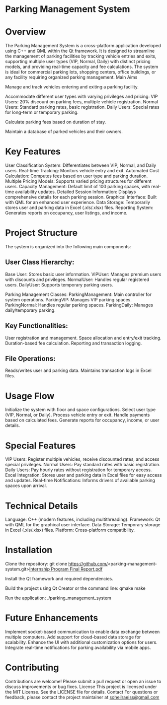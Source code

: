 # Parking Management System

# Overview

The Parking Management System is a cross-platform application developed using C++ and QML within the Qt framework. It is designed to streamline the management of parking facilities by tracking vehicle entries and exits, supporting multiple user types (VIP, Normal, Daily) with distinct pricing models, and providing real-time capacity and fee calculations. The system is ideal for commercial parking lots, shopping centers, office buildings, or any facility requiring organized parking management.
Main Aims

Manage and track vehicles entering and exiting a parking facility.

Accommodate different user types with varying privileges and pricing:
VIP Users: 20% discount on parking fees, multiple vehicle registration.
Normal Users: Standard parking rates, basic registration.
Daily Users: Special rates for long-term or temporary parking.

Calculate parking fees based on duration of stay.

Maintain a database of parked vehicles and their owners.

# Key Features

User Classification System: Differentiates between VIP, Normal, and Daily users.
Real-time Tracking: Monitors vehicle entry and exit.
Automated Cost Calculation: Computes fees based on user type and parking duration.
Multiple Pricing Models: Supports varied pricing structures for different users.
Capacity Management: Default limit of 100 parking spaces, with real-time availability updates.
Detailed Session Information: Displays comprehensive details for each parking session.
Graphical Interface: Built with QML for an enhanced user experience.
Data Storage: Temporarily stores user and parking data in Excel (.xls/.xlsx) files.
Reporting System: Generates reports on occupancy, user listings, and income.

# Project Structure
The system is organized into the following main components:

## User Class Hierarchy:
Base User: Stores basic user information.
VIPUser: Manages premium users with discounts and privileges.
NormalUser: Handles regular registered users.
DailyUser: Supports temporary parking users.


Parking Management Classes:
ParkingManagement: Main controller for system operations.
ParkingVIP: Manages VIP parking spaces.
ParkingNormal: Handles regular parking spaces.
ParkingDaily: Manages daily/temporary parking.


## Key Functionalities:
User registration and management.
Space allocation and entry/exit tracking.
Duration-based fee calculation.
Reporting and transaction logging.


## File Operations:
Reads/writes user and parking data.
Maintains transaction logs in Excel files.



# Usage Flow

Initialize the system with floor and space configurations.
Select user type (VIP, Normal, or Daily).
Process vehicle entry or exit.
Handle payments based on calculated fees.
Generate reports for occupancy, income, or user details.

# Special Features

VIP Users: Register multiple vehicles, receive discounted rates, and access special privileges.
Normal Users: Pay standard rates with basic registration.
Daily Users: Pay hourly rates without registration for temporary access.
Excel Integration: Stores user and parking data in Excel files for easy access and updates.
Real-time Notifications: Informs drivers of available parking spaces upon arrival.

# Technical Details

Language: C++ (modern features, including multithreading).
Framework: Qt with QML for the graphical user interface.
Data Storage: Temporary storage in Excel (.xls/.xlsx) files.
Platform: Cross-platform compatibility.

# Installation

Clone the repository:
git clone https://github.com/<parking-management-system.git>[Internship Program Final Report.pdf](https://github.com/user-attachments/files/21074382/Internship.Program.Final.Report.pdf)



Install the Qt framework and required dependencies.

Build the project using Qt Creator or the command line:
qmake
make


Run the application:
./parking_management_system



# Future Enhancements

Implement socket-based communication to enable data exchange between multiple computers.
Add support for cloud-based data storage for scalability.
Enhance the UI with additional customization options for users.
Integrate real-time notifications for parking availability via mobile apps.

# Contributing
Contributions are welcome! Please submit a pull request or open an issue to discuss improvements or bug fixes.
License
This project is licensed under the MIT License. See the LICENSE file for details.
Contact
For questions or feedback, please contact the project maintainer at soheilraeiss@gmail.com
